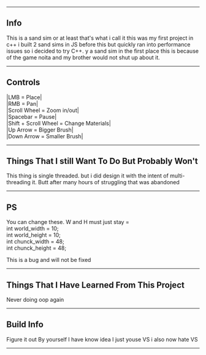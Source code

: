 _________________________________________________
Info
-------------------------------------------------
This is a sand sim or at least that's what i call 
it this was my first project in c++ i built 2 sand sims 
in JS before this but quickly ran into performance issues
so i decided to try C++. y a sand sim in the first place
this is because of the game noita and my brother would not
shut up about it. 
_________________________________________________
Controls
-------------------------------------------------
|LMB = Place|                         
|RMB = Pan|                              
|Scroll Wheel = Zoom in/out|                              
|Spacebar = Pause|                              
|Shift + Scroll Wheel = Change Materials|                              
|Up Arrow = Bigger Brush|                              
|Down Arrow = Smaller Brush|                              
_________________________________________________
Things That I still Want To Do But Probably Won't
-------------------------------------------------
This thing is single threaded. but i did design
it with the intent of multi-threading it. Butt after
many hours of struggling that was abandoned
_________________________________________________
PS
-------------------------------------------------
You can change these. W and H must just stay =          
int world_width = 10;                            
int world_height = 10;                            
int chunck_width = 48;                          
int chunck_height = 48;           

This is a bug and will not be fixed
_________________________________________________
Things That I Have Learned From This Project
-------------------------------------------------
Never doing oop again
_________________________________________________
Build Info
-------------------------------------------------
Figure it out By yourself I have know idea I just youse VS i also now hate VS
_________________________________________________
